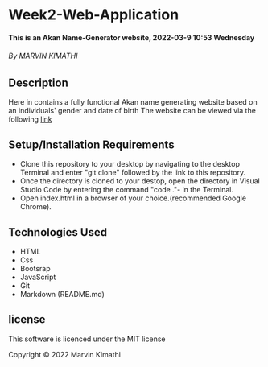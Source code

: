 # Week2-Web-Application
#### This is an Akan Name-Generator website, 2022-03-9 10:53 Wednesday
###### By MARVIN KIMATHI
## Description
Here in contains a fully functional Akan name generating website based on an individuals' gender and date of birth
The website can be viewed via the following [link](https://itsmarvokim.github.io/Portfolio-Landing-Page/)
## Setup/Installation Requirements
- Clone this repository to your desktop by navigating to the desktop Terminal and enter "git clone" followed by the link to this repository.
- Once the directory is cloned to your destop, open the directory in Visual Studio Code by entering the command "code ."- in the Terminal.
- Open index.html in a browser of your choice.(recommended Google Chrome).
## Technologies Used
- HTML
- Css
- Bootsrap
- JavaScript
- Git
- Markdown (README.md)
## license
This software is licenced under the MIT license

Copyright &copy; 2022 Marvin Kimathi
